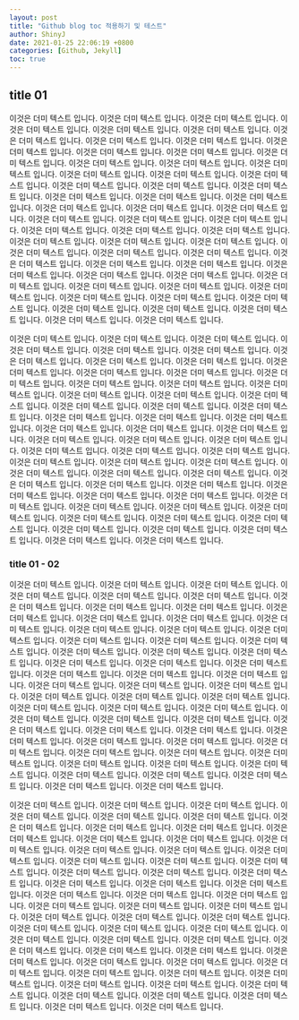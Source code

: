```yaml
---
layout: post
title: "Github blog toc 적용하기 및 테스트"
author: ShinyJ
date: 2021-01-25 22:06:19 +0800
categories: [Github, Jekyll]
toc: true
---
```


## title 01

이것은 더미 텍스트 입니다. 이것은 더미 텍스트 입니다. 이것은 더미 텍스트 입니다. 이것은 더미 텍스트 입니다. 이것은 더미 텍스트 입니다. 이것은 더미 텍스트 입니다. 이것은 더미 텍스트 입니다. 이것은 더미 텍스트 입니다. 이것은 더미 텍스트 입니다. 이것은 더미 텍스트 입니다. 이것은 더미 텍스트 입니다. 이것은 더미 텍스트 입니다. 이것은 더미 텍스트 입니다. 이것은 더미 텍스트 입니다. 이것은 더미 텍스트 입니다. 이것은 더미 텍스트 입니다. 이것은 더미 텍스트 입니다. 이것은 더미 텍스트 입니다. 이것은 더미 텍스트 입니다. 이것은 더미 텍스트 입니다. 이것은 더미 텍스트 입니다. 이것은 더미 텍스트 입니다. 이것은 더미 텍스트 입니다. 이것은 더미 텍스트 입니다. 이것은 더미 텍스트 입니다. 이것은 더미 텍스트 입니다. 이것은 더미 텍스트 입니다. 이것은 더미 텍스트 입니다. 이것은 더미 텍스트 입니다. 이것은 더미 텍스트 입니다. 이것은 더미 텍스트 입니다. 이것은 더미 텍스트 입니다. 이것은 더미 텍스트 입니다. 이것은 더미 텍스트 입니다. 이것은 더미 텍스트 입니다. 이것은 더미 텍스트 입니다. 이것은 더미 텍스트 입니다. 이것은 더미 텍스트 입니다. 이것은 더미 텍스트 입니다. 이것은 더미 텍스트 입니다. 이것은 더미 텍스트 입니다. 이것은 더미 텍스트 입니다. 이것은 더미 텍스트 입니다. 이것은 더미 텍스트 입니다. 이것은 더미 텍스트 입니다. 이것은 더미 텍스트 입니다. 이것은 더미 텍스트 입니다. 이것은 더미 텍스트 입니다. 이것은 더미 텍스트 입니다. 이것은 더미 텍스트 입니다. 이것은 더미 텍스트 입니다. 이것은 더미 텍스트 입니다. 이것은 더미 텍스트 입니다. 이것은 더미 텍스트 입니다. 이것은 더미 텍스트 입니다. 이것은 더미 텍스트 입니다. 이것은 더미 텍스트 입니다. 이것은 더미 텍스트 입니다. 

이것은 더미 텍스트 입니다. 이것은 더미 텍스트 입니다. 이것은 더미 텍스트 입니다. 이것은 더미 텍스트 입니다. 이것은 더미 텍스트 입니다. 이것은 더미 텍스트 입니다. 이것은 더미 텍스트 입니다. 이것은 더미 텍스트 입니다. 이것은 더미 텍스트 입니다. 이것은 더미 텍스트 입니다. 이것은 더미 텍스트 입니다. 이것은 더미 텍스트 입니다. 이것은 더미 텍스트 입니다. 이것은 더미 텍스트 입니다. 이것은 더미 텍스트 입니다. 이것은 더미 텍스트 입니다. 이것은 더미 텍스트 입니다. 이것은 더미 텍스트 입니다. 이것은 더미 텍스트 입니다. 이것은 더미 텍스트 입니다. 이것은 더미 텍스트 입니다. 이것은 더미 텍스트 입니다. 이것은 더미 텍스트 입니다. 이것은 더미 텍스트 입니다. 이것은 더미 텍스트 입니다. 이것은 더미 텍스트 입니다. 이것은 더미 텍스트 입니다. 이것은 더미 텍스트 입니다. 이것은 더미 텍스트 입니다. 이것은 더미 텍스트 입니다. 이것은 더미 텍스트 입니다. 이것은 더미 텍스트 입니다. 이것은 더미 텍스트 입니다. 이것은 더미 텍스트 입니다. 이것은 더미 텍스트 입니다. 이것은 더미 텍스트 입니다. 이것은 더미 텍스트 입니다. 이것은 더미 텍스트 입니다. 이것은 더미 텍스트 입니다. 이것은 더미 텍스트 입니다. 이것은 더미 텍스트 입니다. 이것은 더미 텍스트 입니다. 이것은 더미 텍스트 입니다. 이것은 더미 텍스트 입니다. 이것은 더미 텍스트 입니다. 이것은 더미 텍스트 입니다. 이것은 더미 텍스트 입니다. 이것은 더미 텍스트 입니다. 이것은 더미 텍스트 입니다. 이것은 더미 텍스트 입니다. 이것은 더미 텍스트 입니다. 이것은 더미 텍스트 입니다. 이것은 더미 텍스트 입니다. 이것은 더미 텍스트 입니다. 이것은 더미 텍스트 입니다. 이것은 더미 텍스트 입니다. 이것은 더미 텍스트 입니다. 이것은 더미 텍스트 입니다. 

### title 01 - 02

이것은 더미 텍스트 입니다. 이것은 더미 텍스트 입니다. 이것은 더미 텍스트 입니다. 이것은 더미 텍스트 입니다. 이것은 더미 텍스트 입니다. 이것은 더미 텍스트 입니다. 이것은 더미 텍스트 입니다. 이것은 더미 텍스트 입니다. 이것은 더미 텍스트 입니다. 이것은 더미 텍스트 입니다. 이것은 더미 텍스트 입니다. 이것은 더미 텍스트 입니다. 이것은 더미 텍스트 입니다. 이것은 더미 텍스트 입니다. 이것은 더미 텍스트 입니다. 이것은 더미 텍스트 입니다. 이것은 더미 텍스트 입니다. 이것은 더미 텍스트 입니다. 이것은 더미 텍스트 입니다. 이것은 더미 텍스트 입니다. 이것은 더미 텍스트 입니다. 이것은 더미 텍스트 입니다. 이것은 더미 텍스트 입니다. 이것은 더미 텍스트 입니다. 이것은 더미 텍스트 입니다. 이것은 더미 텍스트 입니다. 이것은 더미 텍스트 입니다. 이것은 더미 텍스트 입니다. 이것은 더미 텍스트 입니다. 이것은 더미 텍스트 입니다. 이것은 더미 텍스트 입니다. 이것은 더미 텍스트 입니다. 이것은 더미 텍스트 입니다. 이것은 더미 텍스트 입니다. 이것은 더미 텍스트 입니다. 이것은 더미 텍스트 입니다. 이것은 더미 텍스트 입니다. 이것은 더미 텍스트 입니다. 이것은 더미 텍스트 입니다. 이것은 더미 텍스트 입니다. 이것은 더미 텍스트 입니다. 이것은 더미 텍스트 입니다. 이것은 더미 텍스트 입니다. 이것은 더미 텍스트 입니다. 이것은 더미 텍스트 입니다. 이것은 더미 텍스트 입니다. 이것은 더미 텍스트 입니다. 이것은 더미 텍스트 입니다. 이것은 더미 텍스트 입니다. 이것은 더미 텍스트 입니다. 이것은 더미 텍스트 입니다. 이것은 더미 텍스트 입니다. 이것은 더미 텍스트 입니다. 이것은 더미 텍스트 입니다. 이것은 더미 텍스트 입니다. 이것은 더미 텍스트 입니다. 이것은 더미 텍스트 입니다. 이것은 더미 텍스트 입니다. 

이것은 더미 텍스트 입니다. 이것은 더미 텍스트 입니다. 이것은 더미 텍스트 입니다. 이것은 더미 텍스트 입니다. 이것은 더미 텍스트 입니다. 이것은 더미 텍스트 입니다. 이것은 더미 텍스트 입니다. 이것은 더미 텍스트 입니다. 이것은 더미 텍스트 입니다. 이것은 더미 텍스트 입니다. 이것은 더미 텍스트 입니다. 이것은 더미 텍스트 입니다. 이것은 더미 텍스트 입니다. 이것은 더미 텍스트 입니다. 이것은 더미 텍스트 입니다. 이것은 더미 텍스트 입니다. 이것은 더미 텍스트 입니다. 이것은 더미 텍스트 입니다. 이것은 더미 텍스트 입니다. 이것은 더미 텍스트 입니다. 이것은 더미 텍스트 입니다. 이것은 더미 텍스트 입니다. 이것은 더미 텍스트 입니다. 이것은 더미 텍스트 입니다. 이것은 더미 텍스트 입니다. 이것은 더미 텍스트 입니다. 이것은 더미 텍스트 입니다. 이것은 더미 텍스트 입니다. 이것은 더미 텍스트 입니다. 이것은 더미 텍스트 입니다. 이것은 더미 텍스트 입니다. 이것은 더미 텍스트 입니다. 이것은 더미 텍스트 입니다. 이것은 더미 텍스트 입니다. 이것은 더미 텍스트 입니다. 이것은 더미 텍스트 입니다. 이것은 더미 텍스트 입니다. 이것은 더미 텍스트 입니다. 이것은 더미 텍스트 입니다. 이것은 더미 텍스트 입니다. 이것은 더미 텍스트 입니다. 이것은 더미 텍스트 입니다. 이것은 더미 텍스트 입니다. 이것은 더미 텍스트 입니다. 이것은 더미 텍스트 입니다. 이것은 더미 텍스트 입니다. 이것은 더미 텍스트 입니다. 이것은 더미 텍스트 입니다. 이것은 더미 텍스트 입니다. 이것은 더미 텍스트 입니다. 이것은 더미 텍스트 입니다. 이것은 더미 텍스트 입니다. 이것은 더미 텍스트 입니다. 이것은 더미 텍스트 입니다. 이것은 더미 텍스트 입니다. 이것은 더미 텍스트 입니다. 이것은 더미 텍스트 입니다. 이것은 더미 텍스트 입니다. 